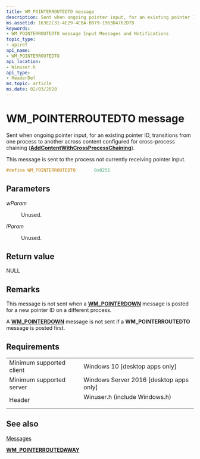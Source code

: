 ```yaml
---
title: WM_POINTERROUTEDTO message
description: Sent when ongoing pointer input, for an existing pointer ID, transitions from one process to another across content configured for cross-process chaining (AddContentWithCrossProcessChaining).
ms.assetid: 163E2C31-4E29-4CBA-B079-1963D4762D7B
keywords:
- WM_POINTERROUTEDTO message Input Messages and Notifications
topic_type:
- apiref
api_name:
- WM_POINTERROUTEDTO
api_location:
- Winuser.h
api_type:
- HeaderDef
ms.topic: article
ms.date: 02/03/2020
---
```


# WM_POINTERROUTEDTO message

Sent when ongoing pointer input, for an existing pointer ID, transitions from one process to another across content configured for cross-process chaining ([**AddContentWithCrossProcessChaining**](https://msdn.microsoft.com/library/windows/desktop/mt622455)).

This message is sent to the process not currently receiving pointer input.


```C++
#define WM_POINTERROUTEDTO       0x0251
```



## Parameters

<dl> <dt>

*wParam* 
</dt> <dd>

Unused.

</dd> <dt>

*lParam* 
</dt> <dd>

Unused.

</dd> </dl>

## Return value

NULL

## Remarks

This message is not sent when a [**WM_POINTERDOWN**](wm-pointerdown.md) message is posted for a new pointer ID on a different process.

A [**WM_POINTERDOWN**](wm-pointerdown.md) message is not sent if a **WM_POINTERROUTEDTO** message is posted first.

## Requirements



|                                     |                                                                                                          |
|-------------------------------------|----------------------------------------------------------------------------------------------------------|
| Minimum supported client<br/> | Windows 10 \[desktop apps only\]<br/>                                                              |
| Minimum supported server<br/> | Windows Server 2016 \[desktop apps only\]<br/>                                                     |
| Header<br/>                   | <dl> <dt>Winuser.h (include Windows.h)</dt> </dl> |



## See also

<dl> <dt>

[Messages](messages.md)
</dt> <dt>

[**WM_POINTERROUTEDAWAY**](wm-pointerroutedaway.md)
</dt> </dl>

 

 






